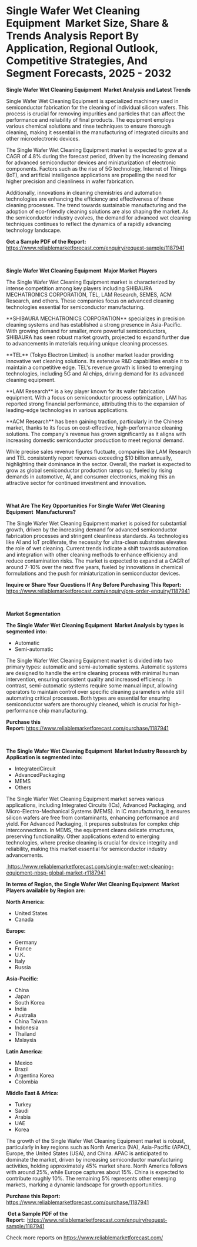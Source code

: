 <p><h1>Single Wafer Wet Cleaning Equipment  Market Size, Share & Trends Analysis Report By Application, Regional Outlook, Competitive Strategies, And Segment Forecasts, 2025 - 2032</h1></p><p><strong>Single Wafer Wet Cleaning Equipment  Market Analysis and Latest Trends</strong></p>
<p><p>Single Wafer Wet Cleaning Equipment is specialized machinery used in semiconductor fabrication for the cleaning of individual silicon wafers. This process is crucial for removing impurities and particles that can affect the performance and reliability of final products. The equipment employs various chemical solutions and rinse techniques to ensure thorough cleaning, making it essential in the manufacturing of integrated circuits and other microelectronic devices.</p><p>The Single Wafer Wet Cleaning Equipment market is expected to grow at a CAGR of 4.8% during the forecast period, driven by the increasing demand for advanced semiconductor devices and miniaturization of electronic components. Factors such as the rise of 5G technology, Internet of Things (IoT), and artificial intelligence applications are propelling the need for higher precision and cleanliness in wafer fabrication. </p><p>Additionally, innovations in cleaning chemistries and automation technologies are enhancing the efficiency and effectiveness of these cleaning processes. The trend towards sustainable manufacturing and the adoption of eco-friendly cleaning solutions are also shaping the market. As the semiconductor industry evolves, the demand for advanced wet cleaning techniques continues to reflect the dynamics of a rapidly advancing technology landscape.</p></p>
<p><strong>Get a Sample PDF of the Report:&nbsp;</strong> <a href="https://www.reliablemarketforecast.com/enquiry/request-sample/1187941?utm_campaign=2753&utm_medium=2&utm_source=Github&utm_content=ia&utm_term=10042025&utm_id=single-wafer-wet-cleaning-equipment">https://www.reliablemarketforecast.com/enquiry/request-sample/1187941</a></p>
<p>&nbsp;</p>
<p><strong>Single Wafer Wet Cleaning Equipment  Major Market Players</strong></p>
<p><p>The Single Wafer Wet Cleaning Equipment market is characterized by intense competition among key players including SHIBAURA MECHATRONICS CORPORATION, TEL, LAM Research, SEMES, ACM Research, and others. These companies focus on advanced cleaning technologies essential for semiconductor manufacturing.</p><p>**SHIBAURA MECHATRONICS CORPORATION** specializes in precision cleaning systems and has established a strong presence in Asia-Pacific. With growing demand for smaller, more powerful semiconductors, SHIBAURA has seen robust market growth, projected to expand further due to advancements in materials requiring unique cleaning processes.</p><p>**TEL** (Tokyo Electron Limited) is another market leader providing innovative wet cleaning solutions. Its extensive R&D capabilities enable it to maintain a competitive edge. TEL's revenue growth is linked to emerging technologies, including 5G and AI chips, driving demand for its advanced cleaning equipment.</p><p>**LAM Research** is a key player known for its wafer fabrication equipment. With a focus on semiconductor process optimization, LAM has reported strong financial performance, attributing this to the expansion of leading-edge technologies in various applications.</p><p>**ACM Research** has been gaining traction, particularly in the Chinese market, thanks to its focus on cost-effective, high-performance cleaning solutions. The company's revenue has grown significantly as it aligns with increasing domestic semiconductor production to meet regional demand.</p><p>While precise sales revenue figures fluctuate, companies like LAM Research and TEL consistently report revenues exceeding $10 billion annually, highlighting their dominance in the sector. Overall, the market is expected to grow as global semiconductor production ramps up, fueled by rising demands in automotive, AI, and consumer electronics, making this an attractive sector for continued investment and innovation.</p></p>
<p>&nbsp;</p>
<p><strong>What Are The Key Opportunities For Single Wafer Wet Cleaning Equipment  Manufacturers?</strong></p>
<p><p>The Single Wafer Wet Cleaning Equipment market is poised for substantial growth, driven by the increasing demand for advanced semiconductor fabrication processes and stringent cleanliness standards. As technologies like AI and IoT proliferate, the necessity for ultra-clean substrates elevates the role of wet cleaning. Current trends indicate a shift towards automation and integration with other cleaning methods to enhance efficiency and reduce contamination risks. The market is expected to expand at a CAGR of around 7-10% over the next five years, fueled by innovations in chemical formulations and the push for miniaturization in semiconductor devices.</p></p>
<p><strong>Inquire or Share Your Questions If Any Before Purchasing This Report:</strong> <a href="https://www.reliablemarketforecast.com/enquiry/pre-order-enquiry/1187941?utm_campaign=2753&utm_medium=2&utm_source=Github&utm_content=ia&utm_term=10042025&utm_id=single-wafer-wet-cleaning-equipment">https://www.reliablemarketforecast.com/enquiry/pre-order-enquiry/1187941</a></p>
<p>&nbsp;</p>
<p><strong>Market Segmentation</strong></p>
<p><strong>The Single Wafer Wet Cleaning Equipment  Market Analysis by types is segmented into:</strong></p>
<p><ul><li>Automatic</li><li>Semi-automatic</li></ul></p>
<p><p>The Single Wafer Wet Cleaning Equipment market is divided into two primary types: automatic and semi-automatic systems. Automatic systems are designed to handle the entire cleaning process with minimal human intervention, ensuring consistent quality and increased efficiency. In contrast, semi-automatic systems require some manual input, allowing operators to maintain control over specific cleaning parameters while still automating critical processes. Both types are essential for ensuring semiconductor wafers are thoroughly cleaned, which is crucial for high-performance chip manufacturing.</p></p>
<p><strong>Purchase this Report:&nbsp;</strong><a href="https://www.reliablemarketforecast.com/purchase/1187941?utm_campaign=2753&utm_medium=2&utm_source=Github&utm_content=ia&utm_term=10042025&utm_id=single-wafer-wet-cleaning-equipment">https://www.reliablemarketforecast.com/purchase/1187941</a></p>
<p>&nbsp;</p>
<p><strong>The Single Wafer Wet Cleaning Equipment  Market Industry Research by Application is segmented into:</strong></p>
<p><ul><li>IntegratedCircuit</li><li>AdvancedPackaging</li><li>MEMS</li><li>Others</li></ul></p>
<p><p>The Single Wafer Wet Cleaning Equipment market serves various applications, including Integrated Circuits (ICs), Advanced Packaging, and Micro-Electro-Mechanical Systems (MEMS). In IC manufacturing, it ensures silicon wafers are free from contaminants, enhancing performance and yield. For Advanced Packaging, it prepares substrates for complex chip interconnections. In MEMS, the equipment cleans delicate structures, preserving functionality. Other applications extend to emerging technologies, where precise cleaning is crucial for device integrity and reliability, making this market essential for semiconductor industry advancements.</p></p>
<p><a href="https://www.reliablemarketforecast.com/single-wafer-wet-cleaning-equipment-nbsp-global-market-r1187941?utm_campaign=2753&utm_medium=2&utm_source=Github&utm_content=ia&utm_term=10042025&utm_id=single-wafer-wet-cleaning-equipment">&nbsp;https://www.reliablemarketforecast.com/single-wafer-wet-cleaning-equipment-nbsp-global-market-r1187941</a></p>
<p><strong>In terms of Region, the Single Wafer Wet Cleaning Equipment  Market Players available by Region are:</strong></p>
<p>
    <p> <strong> North America: </strong>
        <ul>
            <li>United States</li>
            <li>Canada</li>
        </ul>
        </p> 
    <p> <strong> Europe: </strong>
        <ul>
            <li>Germany</li>
            <li>France</li>
            <li>U.K.</li>
            <li>Italy</li>
            <li>Russia</li>
        </ul>
        </p> 
    <p> <strong> Asia-Pacific: </strong>
        <ul>
            <li>China</li>
            <li>Japan</li>
            <li>South Korea</li>
            <li>India</li>
            <li>Australia</li>
            <li>China Taiwan</li>
            <li>Indonesia</li>
            <li>Thailand</li>
            <li>Malaysia</li>
        </ul>
        </p> 
    <p> <strong> Latin America: </strong>
        <ul>
            <li>Mexico</li>
            <li>Brazil</li>
            <li>Argentina Korea</li>
            <li>Colombia</li>
        </ul>
        </p> 
    <p> <strong> Middle East & Africa: </strong>
        <ul>
            <li>Turkey</li>
            <li>Saudi</li>
            <li>Arabia</li>
            <li>UAE</li>
            <li>Korea</li>
        </ul>
    </p>
    </p>
<p><p>The growth of the Single Wafer Wet Cleaning Equipment market is robust, particularly in key regions such as North America (NA), Asia-Pacific (APAC), Europe, the United States (USA), and China. APAC is anticipated to dominate the market, driven by increasing semiconductor manufacturing activities, holding approximately 45% market share. North America follows with around 25%, while Europe captures about 15%. China is expected to contribute roughly 10%. The remaining 5% represents other emerging markets, marking a dynamic landscape for growth opportunities.</p></p>
<p><strong>Purchase this Report: </strong><a href="https://www.reliablemarketforecast.com/purchase/1187941?utm_campaign=2753&utm_medium=2&utm_source=Github&utm_content=ia&utm_term=10042025&utm_id=single-wafer-wet-cleaning-equipment">https://www.reliablemarketforecast.com/purchase/1187941</a></p>
<p>&nbsp;<strong>Get a Sample PDF of the Report:&nbsp;&nbsp;</strong><a href="https://www.reliablemarketforecast.com/enquiry/request-sample/1187941?utm_campaign=2753&utm_medium=2&utm_source=Github&utm_content=ia&utm_term=10042025&utm_id=single-wafer-wet-cleaning-equipment">https://www.reliablemarketforecast.com/enquiry/request-sample/1187941</a></p>
<p><strong></strong></p>
<p>Check more reports on <a href="https://www.reliablemarketforecast.com/?utm_campaign=2753&utm_medium=2&utm_source=Github&utm_content=ia&utm_term=10042025&utm_id=single-wafer-wet-cleaning-equipment">https://www.reliablemarketforecast.com/</a></p>